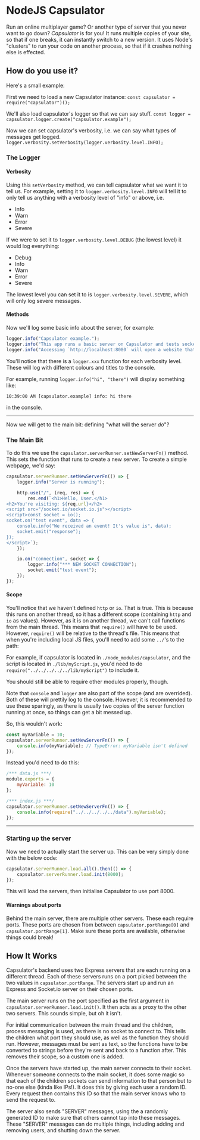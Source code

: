 NodeJS Capsulator
=================

Run an online multiplayer game? Or another type of server that you never
want to go down? _Capsulator_ is for you! It runs multiple copies of
your site, so that if one breaks, it can instantly switch to a new
version. It uses Node's "clusters" to run your code on another process,
so that if it crashes nothing else is effected.

How do you use it?
------------------

Here's a small example:

First we need to load a new Capsulator instance:
`const capsulator = require("capsulator")();`

We'll also load capsulator's logger so that we can say stuff.
`const logger = capsulator.logger.create("capsulator.example");`

Now we can set capsulator's verbosity, i.e. we can say what types of
messages get logged.
`logger.verbosity.setVerbosity(logger.verbosity.level.INFO);`

### The Logger

#### Verbosity

Using this `setVerbosity` method, we can tell capsulator what we want
it to tell us. For example, setting it to `logger.verbosity.level.INFO`
will tell it to only tell us anything with a verbosity level of "info"
or above, i.e.

 - Info
 - Warn
 - Error
 - Severe

If we were to set it to `logger.verbosity.level.DEBUG` (the lowest
level) it would log everything:

 - Debug
 - Info
 - Warn
 - Error
 - Severe

The lowest level you can set it to is `logger.verbosity.level.SEVERE`,
which will only log severe messages.

#### Methods

Now we'll log some basic info about the server, for example:

```js
logger.info("Capsulator example.");
logger.info("This app runs a basic server on Capsulator and tests socket/http proxies.");
logger.info("Accessing `http://localhost:8080` will open a website that allows a user to test socket and http settings.\n\n");
```

You'll notice that there is a `logger.xxx` function for each verbosity
level. These will log with different colours and titles to the console.

For example, running `logger.info("hi", "there")` will display something
like:

```
10:39:00 AM [capsulator.example] info: hi there
```

in the console.

---

Now we will get to the main bit: defining "what will the server _do_"?

### The Main Bit

To do this we use the `capsulator.serverRunner.setNewServerFn()` method.
This sets the function that runs to create a new server. To create a
simple webpage, we'd say:

```js
capsulator.serverRunner.setNewServerFn(() => {
    logger.info("Server is running");

    http.use("/", (req, res) => {
        res.end(`<h1>Hello, User.</h1>
<h2>You're visiting: ${req.url}</h2>
<script src="/socket.io/socket.io.js"></script>
<script>const socket = io();
socket.on("test event", data => {
    console.info("We received an event! It's value is", data);
    socket.emit("response");
});
</script>`);
    });

    io.on("connection", socket => {
        logger.info("*** NEW SOCKET CONNECTION");
        socket.emit("test event");
    });
});
```

#### Scope

You'll notice that we haven't defined `http` or `io`. That is true. This
is because this runs on another thread, so it has a different scope
(containing `http` and `io` as values). However, as it is on another
thread, we can't call functions from the main thread. This means that
`require()` will have to be used. However, `require()` will be relative
to the thread's file. This means that when you're including local JS
files, you'll need to add some `../`'s to the path:

For example, if capsulator is located in `./node_modules/capsulator`,
and the script is located in `./lib/myScript.js`, you'd need to do
`require("../../../../../lib/myScript")` to include it.

You should still be able to require other modules properly, though.

Note that `console` and `logger` are also part of the scope (and are
overrided). Both of these will prettily log to the console. However, it
is recommended to use these sparingly, as there is usually two copies of
the server function running at once, so things can get a bit messed up.

So, this wouldn't work:

```js
const myVariable = 10;
capsulator.serverRunner.setNewServerFn(() => {
    console.info(myVariable); // TypeError: myVariable isn't defined
});
```

Instead you'd need to do this:
```js
/*** data.js ***/
module.exports = {
    myVariable: 10
};

/*** index.js ***/
capsulator.serverRunner.setNewServerFn(() => {
    console.info(require("../../../../../data").myVariable);
});
```

---

### Starting up the server

Now we need to actually start the server up. This can be very simply
done with the below code:

```js
capsulator.serverRunner.load.all().then(() => {
    capsulator.serverRunner.load.init(8000);
});
```

This will load the servers, then initialise Capsulator to use port 8000.

#### Warnings about ports

Behind the main server, there are multiple other servers. These each
require ports. These ports are chosen from between
`capsulator.portRange[0]` and `capsulator.portRange[1]`. Make sure these
ports are available, otherwise things could break!

How It Works
------------

Capsulator's backend uses two Express servers that are each running on a
different thread. Each of these servers runs on a port picked between
the two values in `capsulator.portRange`. The servers start up and run
an Express and Socket.io server on their chosen ports.

The main server runs on the port specified as the first argument in
`capsulator.serverRunner.load.init()`. It then acts as a proxy to the
other two servers. This sounds simple, but oh it isn't.

For initial communication between the main thread and the children,
process messaging is used, as there is no socket to connect to. This
tells the children what port they should use, as well as the function
they should run. However, messages must be sent as text, so the
functions have to be converted to strings before they're sent and back
to a function after. This removes their scope, so a custom one is added.

Once the servers have started up, the main server connects to their
socket. Whenever someone connects to the main socket, it does some magic
so that each of the children sockets can send information to that person
but to no-one else (kinda like IPs!). It does this by giving each user a
random ID. Every request then contains this ID so that the main server
knows who to send the request to.

The server also sends "SERVER" messages, using the a randomly generated
ID to make sure that others cannot tap into these messages. These
"SERVER" messages can do multiple things, including adding and removing
users, and shutting down the server.